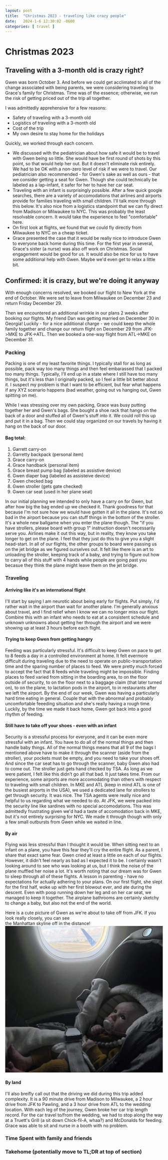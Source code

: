 ```yaml
---
layout: post
title:  "Christmas 2023 - traveling like crazy people"
date:   2024-1-6 12:30:02 -0600
categories: [ travel ]
---
```


# Christmas 2023

## Traveling with a 3-month old is crazy right?
Gwen was born October 3. And before we could
get acclimated to all of the change associated
with being parents, we were considering traveling
to Grace's family for Christmas. Time was of the 
essence; otherwise, we run the risk of getting
priced out of the trip all together. 

I was admittedly apprehensive for a few reasons:
- Safety of traveling with a 3-month old
- Logistics of traveling with a 3-month old
- Cost of the trip
- My own desire to stay home for the holidays

Quickly, we worked through each concern.
- We discussed with the pediatrician about
how safe it would be to travel with Gwen being
so little. She would have be first round of shots
by this point, so that would help her out. But
it doesn't eliminate risk entirely. We had to be
OK with a non-zero level of risk if we were to 
travel. Our pediatrician also recommended - for 
Gwen's sake as well as ours - that we consider
getting a seat for Gwen. Though she could technically
be labeled as a lap-infant, it safer for her to
have her car seat.
- Traveling with an infant is surprisingly possible.
After a few quick google searches, there are 
a variety of accomodations that airlines and airports
provide for families traveling with small children. 
I'll talk more through this below. It's also nice
from a logistics standpoint that we can fly direct 
from Madison or Milwaukee to NYC. This was probably
the least resolvable concern. It would take the 
experience to feel "comfortable" here. 
- On first look at flights, we found that we could
fly directly from Milwaukee to NYC on a cheap ticket. 
- Grace presented the case that it would be really
nice to introduce Gwen to everyone back home during 
this time. For the first year in several, Grace's
sister (a nurse) was also off work on Christmas. 
Social engagement would be good for us. It would 
also be nice for us to have some additional help with
Gwen. Maybe we'd even get to relax a little bit.

## Confirmed: it is crazy, but we're doing it anyway
With enough concerns resolved, we booked our
flight to New York at the end of October. We were
set to leave from Milwaukee on December 23 and 
return Friday December 29.

Then we encountered an additional wrinkle in our plans
2 weeks after booking our flights. My friend Dan
was getting married on December 30 in Georgia! Luckily -
for a nice additional charge - we could keep the
whole family together and change our
return flight on December 29 from JFK->MKE to JFK->ATL.
Then we booked a one-way flight from ATL->MKE on 
December 31.

### Packing
Packing is one of my least favorite things. I typically
stall for as long as possible, pack way too many things
and then feel embarassed that I packed too many things.
Typically, I'll end up in a state where I still have 
too many things, but it's less than I originally packed, 
so I feel a little bit better about it. I suspect my 
problem is that I want to be efficient, but 
fear what happens if any XYZ scenario happens (bad 
weather, going out vs hanging out, Gwen spitting on
me).

While I was stressing over my own packing, Grace was 
busy putting together her and Gwen's bags. She bought
a shoe rack that hangs on the back of a door and stuffed
all of Gwen's stuff into it. We could roll this up and 
put it in a bag. Then we could stay organized on our 
travels by having it hang on the back of our door.

#### Bag total:
1. Garrett carry-on
1. Garretty backpack (personal item)
1. Grace carry-on
1. Grace handback (personal item)
1. Grace breast pump bag (labeled as assistive device)
1. Gwen diaper bag (labeled as assisteive device)
1. Gwen checked bag
1. Gwen stroller (gets gate checked)
1. Gwen car seat (used in her plane seat)

In our initial planning we intended to only have a carry 
on for Gwen, but after how big the bag ended up we 
checked it. Thank goodness for that because I'm not sure 
how we would have gotten it all in the plane. It's not 
so bad in the airport because you can stuff things in 
the bottom of the stroller. It's a whole new ballgame 
when you enter the plane though. 
The "if you have strollers, please board with
group 1" instruction doesn't necessarily serve you. Airlines
make it out this way, but in reality, they know you take 
longer to get on the plane. I feel that they just do this
to give you a slight head-start. In all
of our flights, the other groups to board were passing us
on the jet bridge as we figured ourselves out. It felt
like there is an art to unloading the stroller, 
keeping track of a baby, and trying to figure out how to 
carry all of this
stuff with 4 hands while people are going past you 
becasue they think the plane might leave them on the jet 
bridge. 

### Traveling
#### Arriving like it's an international flight
I'll start by saying I am neurotic about being early for 
flights. Put simply, I'd rather wait in the airport 
than wait for another plane. I'm generally anxious about 
travel, and I find relief 
when I know we can no longer miss our flight. Combine 
this with an infant who needs to eat at a consistent
schedule and unknown unknowns about getting her through 
the airport and we were showing up at least 3 hours
before each flight.

#### Trying to keep Gwen from getting hangry
Feeding was particularly stressful. It's difficult to 
keep Gwen on pace to get to 8 feeds a day in a 
controlled environment at home. It felt evermore 
difficult during traveling due to the need 
to operate on public-transportation
time and the sparing number of places to feed. We were
pretty much forced to accept the fact that 8 feeds
while traveling might be impossible. Finding places to
feed varied from sitting in the boarding area, to on
the floor outside of security, to on the floor next
to a baggage claim (that later turned on), to on the 
plane, to lactation pods in the airport, to in 
restaurants after we left the airport. By the end of our
week, Gwen was having a particularly hard time eating in 
general. Couple that with the abnormal and probably
uncomfortable feeeding situation and she's really having
a rough time. Luckily, by the time
we made it back home, Gwen got back into a good 
rhythm of feeding.

#### Still have to take off your shoes - even with an infant
Security is a stressful process for everyone, and it
can be even more stressful with an infant. You
have to do all of the normal things and then
handle baby things. All of the normal things means
that all 9 of the bags I mentioned above have
to make it through the scanner (aside from the 
stroller), your pockets must be empty, and you need
to take your shoes off. And since the car seat 
has to go through the scanner, baby Gwen also had to 
come out. The stroller just gets hand checked by TSA. 
As long as we were patient, I felt like this didn't 
go all that bad. It just takes time. From our 
experience, some airports are more accomodating than
others with respect to traveling with small children.
In MKE and ATL (keep in mind ATL is one of the busiest
airports in the USA), we used a dedicated lane for 
strollers to get through security. It was nice. The
TSA agents were really nice and helpful to us regarding 
what we needed to do. At JFK, we were packed into the 
security line like sardines with no special 
accomodations. This was admittedly frustrating given 
we'd had a taste of accomodation back in MKE, but it's
not entirely surprising for NYC. We made it through 
though with only a few small outbursts from Gwen while 
we waited in line. 

#### By air
Flying was less stressful than I thought it would be.
When sitting next to an infant on a plane, you have this 
fear they'll cry the entire flight. As a parent, I share
that exact same fear. Gwen cried at least a little on
each of our flights. However, it didn't feel nearly
as bad as I expected it to be. I certainly wasn't 
looking around to see who was looking at us, but I 
think the noise of the plane muffled her noise a lot.
It's worth noting that our dream was for Gwen to sleep
through all of these flights. A lesson in parenting -
have no expectations for actually adhering to your plans.
On our first flight, she slept for the first 
half, woke up with her first blowout ever, and ate 
during the descent. Even with poop running down her
leg and on her car seat, we managed to keep it together. 
The airplane bathrooms are certainly sketchy to change a 
baby, but also not the end of the world.

Here is a cute picture of Gwen as we're about to take 
off from JFK. If you look really closely, you can see  
the Manhattan skyline off in the distance!
![Gwen flying - NYC](/assets/images/gwenFlyingChristmas2023.jpg)
   
#### By land
I'll also breifly call out that the driving we did
during this trip added complexity. It is a 90 minute 
drive from 
Madison to Milwaukee, a 2 hour drive from JFK to 
Pawling, and 
a 3 hour drive from ATL to the wedding location. With 
each leg of the journey, Gwen broke her car trip length 
record.
For the car travel to/from the wedding, we had to stop 
along the way
at a Truett's Grill (a sit down Chick-fil-A, whaa?) and 
McDonalds for feeding. Grace was able to sit and nurse
in a booth with no problem. 

### Time Spent with family and friends

### Takehome (potentially move to TL;DR at top of section)